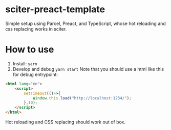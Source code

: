 # sciter-preact-template
Simple setup using Parcel, Preact, and TypeScript, whose hot reloading and css replacing works in sciter.

# How to use

1. Install: `yarn`
2. Develop and debug `yarn start`
  Note that you should use a html like this for debug entrypoint:
```html
<html lang="en">
    <script>
        setTimeout(()=>{
            Window.this.load("http://localhost:1234/");
        },10);
    </script>
</html>
```

Hot reloading and CSS replacing should work out of box.
